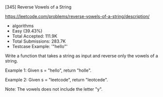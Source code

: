 [345] Reverse Vowels of a String  

https://leetcode.com/problems/reverse-vowels-of-a-string/description/

* algorithms
* Easy (39.43%)
* Total Accepted:    111.9K
* Total Submissions: 283.7K
* Testcase Example:  '"hello"'

Write a function that takes a string as input and reverse only the vowels of a string.


Example 1:
Given s = "hello", return "holle".



Example 2:
Given s = "leetcode", return "leotcede".



Note:
The vowels does not include the letter "y".

